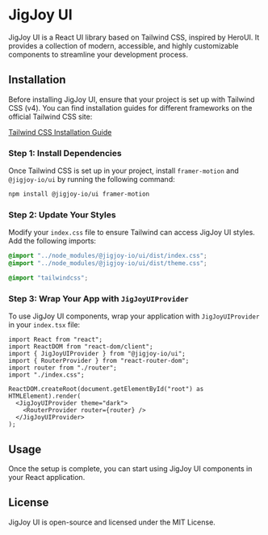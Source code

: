 # JigJoy UI

JigJoy UI is a React UI library based on Tailwind CSS, inspired by HeroUI. It provides a collection of modern, accessible, and highly customizable components to streamline your development process.

## Installation

Before installing JigJoy UI, ensure that your project is set up with Tailwind CSS (v4). You can find installation guides for different frameworks on the official Tailwind CSS site:

[Tailwind CSS Installation Guide](https://tailwindcss.com/docs/installation/framework-guides)

### Step 1: Install Dependencies

Once Tailwind CSS is set up in your project, install `framer-motion` and `@jigjoy-io/ui` by running the following command:

```sh
npm install @jigjoy-io/ui framer-motion
```

### Step 2: Update Your Styles

Modify your `index.css` file to ensure Tailwind can access JigJoy UI styles. Add the following imports:

```css
@import "../node_modules/@jigjoy-io/ui/dist/index.css";
@import "../node_modules/@jigjoy-io/ui/dist/theme.css";

@import "tailwindcss";
```

### Step 3: Wrap Your App with `JigJoyUIProvider`

To use JigJoy UI components, wrap your application with `JigJoyUIProvider` in your `index.tsx` file:

```tsx
import React from "react";
import ReactDOM from "react-dom/client";
import { JigJoyUIProvider } from "@jigjoy-io/ui";
import { RouterProvider } from "react-router-dom";
import router from "./router";
import "./index.css";

ReactDOM.createRoot(document.getElementById("root") as HTMLElement).render(
  <JigJoyUIProvider theme="dark">
    <RouterProvider router={router} />
  </JigJoyUIProvider>
);
```

## Usage

Once the setup is complete, you can start using JigJoy UI components in your React application.

## License

JigJoy UI is open-source and licensed under the MIT License.

